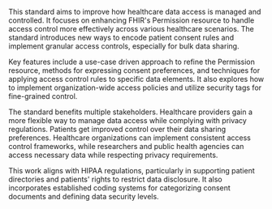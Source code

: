 This standard aims to improve how healthcare data access is managed and controlled. It focuses on enhancing FHIR's Permission resource to handle access control more effectively across various healthcare scenarios. The standard introduces new ways to encode patient consent rules and implement granular access controls, especially for bulk data sharing.

Key features include a use-case driven approach to refine the Permission resource, methods for expressing consent preferences, and techniques for applying access control rules to specific data elements. It also explores how to implement organization-wide access policies and utilize security tags for fine-grained control.

The standard benefits multiple stakeholders. Healthcare providers gain a more flexible way to manage data access while complying with privacy regulations. Patients get improved control over their data sharing preferences. Healthcare organizations can implement consistent access control frameworks, while researchers and public health agencies can access necessary data while respecting privacy requirements.

This work aligns with HIPAA regulations, particularly in supporting patient directories and patients' rights to restrict data disclosure. It also incorporates established coding systems for categorizing consent documents and defining data security levels.